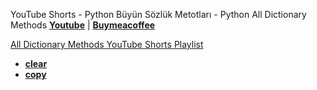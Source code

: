 YouTube Shorts - Python Büyün Sözlük Metotları - Python All Dictionary Methods **[Youtube](https://www.youtube.com/@umtsn)** | **[Buymeacoffee](https://www.buymeacoffee.com/umitsen)** 

[All Dictionary Methods YouTube Shorts Playlist](https://www.youtube.com/playlist?list=PLWmM3tw4zswajrZsMsF8TNAL80S_jivbg)

- [**clear**](https://youtube.com/shorts/BoxO8WzRdO4?feature=share)
- [**copy**](https://youtube.com/shorts/3jXd9uW3OCo?feature=share)
